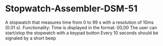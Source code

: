 # Stopwatch-Assembler-DSM-51
A stopwatch that measures time from 0 to 99 s
with a resolution of 10ms (0.01 s).
Functionality:
Time is displayed in the format: 00,00
The user can start/stop the stopwatch with a keypad button
Every 10 seconds should be signaled by a short
beep
